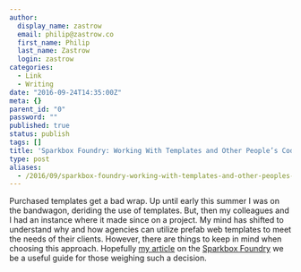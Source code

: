 ```yaml
---
author:
  display_name: zastrow
  email: philip@zastrow.co
  first_name: Philip
  last_name: Zastrow
  login: zastrow
categories:
  - Link
  - Writing
date: "2016-09-24T14:35:00Z"
meta: {}
parent_id: "0"
password: ""
published: true
status: publish
tags: []
title: 'Sparkbox Foundry: Working With Templates and Other People’s Code'
type: post
aliases:
  - /2016/09/sparkbox-foundry-working-with-templates-and-other-peoples-code/
---
```

<p>Purchased templates get a bad wrap. Up until early this summer I was on the bandwagon, deriding the use of templates. But, then my colleagues and I had an instance where it made since on a project. My mind has shifted to understand why and how agencies can utilize prefab web templates to meet the needs of their clients. However, there are things to keep in mind when choosing this approach. Hopefully <a href="https://seesparkbox.com/foundry/working_with_templates_and_other_peoples_code">my article</a> on the <a href="https://seesparkbox.com/foundry">Sparkbox Foundry</a> we be a useful guide for those weighing such a decision.</p>
